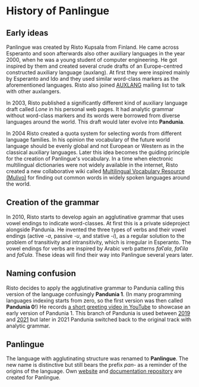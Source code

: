 
# History of Panlingue

## Early ideas

Panlingue was created by Risto Kupsala from Finland.
He came across Esperanto and soon afterwards also other auxiliary languages in the year 2000,
when he was a young student of computer engineering.
He got inspired by them and created several crude drafts of an Europe-centred constructed auxiliary language (auxlang).
At first they were inspired mainly by Esperanto and Ido
and they used similar word-class markers as the aforementioned languages.
Risto also joined
[AUXLANG](https://listserv.brown.edu/cgi-bin/wa?A0=AUXLANG) mailing list
to talk with other auxlangers.

In 2003, Risto published a significantly different kind of auxiliary language draft called _Lone_ in his personal web pages.
It had analytic grammar without word-class markers and its words were borrowed from diverse languages around the world.
This draft would later evolve into **Pandunia**.

In 2004 Risto created a quota system for selecting words from different language families.
In his opinion the vocabulary of the future world language should be evenly global
and not European or Western as in the classical auxiliary languages.
Later this idea becomes the guiding principle for the creation of Panlingue's vocabulary.
In a time when electronic multilingual dictionaries were not widely available in the internet,
Risto created a new collaborative wiki called
[Multilingual Vocabulary Resource (Mulivo)](http://mulivo.pbworks.com)
for finding out common words in widely spoken languages around the world.

## Creation of the grammar

In 2010, Risto starts to develop again an agglutinative grammar that uses vowel endings to indicate word-classes.
At first this is a private sideproject alongside Pandunia.
He invented the three types of verbs and their vowel endings
(active -*a*, passive -*u*, and stative -*i*),
as a regular solution to the problem of transitivity and intransitivity, which is irregular in Esperanto.
The vowel endings for verbs are inspired by Arabic verb patterns *faʕala*, *faʕila* and *faʕula*.
These ideas will find their way into Panlingue several years later.

## Naming confusion

Risto decides to apply the agglutinative grammar to Pandunia calling this version of the language confusingly **Pandunia 1**.
(In many programming languages indexing starts from zero, so the first version was then called **Pandunia 0**!)
He records [a short greeting video in YouTube](https://www.youtube.com/watch?v=TgO8AwX4OCU) to showcase an early version of Pandunia 1.
This branch of Pandunia is used between [2019](https://github.com/barumau/pandunia/releases/tag/v1.0) and [2021](https://github.com/barumau/pandunia/releases/tag/v1.1)
but later in 2021 Pandunia switched back to the original track with analytic grammar.

## Panlingue

The language with agglutinating structure was renamed to **Panlingue**.
The new name is distinctive but still bears the prefix *pan*- as a reminder of the origins of the language.
Own [website](https://www.pandunia.info/panlingue/) and [documentation repository](https://github.com/barumau/panlingue) are created for Panlingue.
